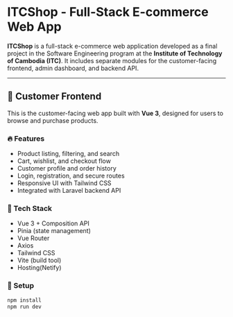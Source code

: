 # ITCShop - Full-Stack E-commerce Web App

**ITCShop** is a full-stack e-commerce web application developed as a final project in the Software Engineering program at the **Institute of Technology of Cambodia (ITC)**. It includes separate modules for the customer-facing frontend, admin dashboard, and backend API.

---

## 🛒 Customer Frontend

This is the customer-facing web app built with **Vue 3**, designed for users to browse and purchase products.

### 🔥 Features

- Product listing, filtering, and search  
- Cart, wishlist, and checkout flow  
- Customer profile and order history  
- Login, registration, and secure routes  
- Responsive UI with Tailwind CSS  
- Integrated with Laravel backend API

### 🔧 Tech Stack

- Vue 3 + Composition API  
- Pinia (state management)  
- Vue Router  
- Axios  
- Tailwind CSS  
- Vite (build tool)
- Hosting(Netify)

### 🚀 Setup

```bash
npm install
npm run dev





